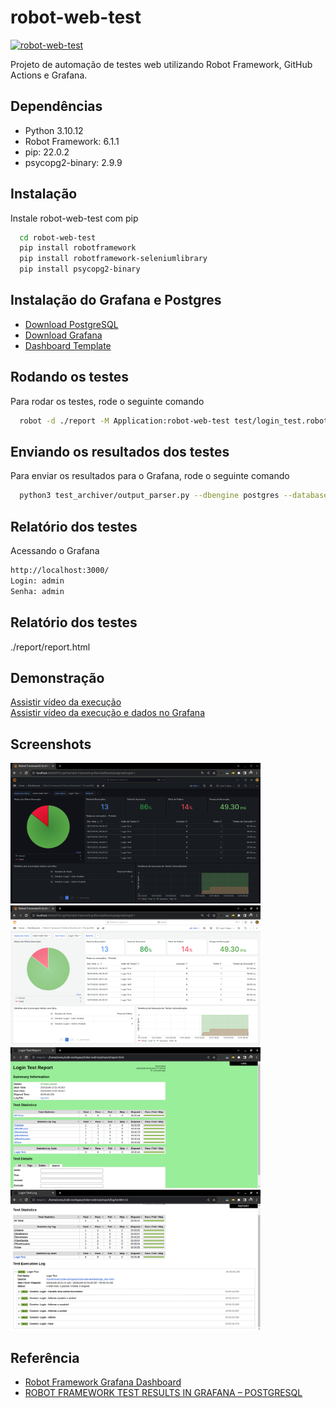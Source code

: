 # robot-web-test
[![robot-web-test](https://github.com/rlhorochovec/robot-web-test/actions/workflows/ci.yml/badge.svg)](https://github.com/rlhorochovec/robot-web-test/actions/workflows/ci.yml)

Projeto de automação de testes web utilizando Robot Framework, GitHub Actions e Grafana.

## Dependências
- Python 3.10.12
- Robot Framework: 6.1.1
- pip: 22.0.2
- psycopg2-binary: 2.9.9

## Instalação
Instale robot-web-test com pip

```bash
  cd robot-web-test
  pip install robotframework
  pip install robotframework-seleniumlibrary
  pip install psycopg2-binary
```
## Instalação do Grafana e Postgres
- [Download PostgreSQL](https://www.enterprisedb.com/downloads/postgres-postgresql-downloads)
- [Download Grafana](https://grafana.com/grafana/download?platform=linux)
- [Dashboard Template](https://grafana.com/api/dashboards/11541/revisions/1/download)

## Rodando os testes
Para rodar os testes, rode o seguinte comando

```bash
  robot -d ./report -M Application:robot-web-test test/login_test.robot
```

## Enviando os resultados dos testes
Para enviar os resultados para o Grafana, rode o seguinte comando

```bash
  python3 test_archiver/output_parser.py --dbengine postgres --database robot_results --host localhost --user postgres --pw admin --port 5432 --metadata Application:robot-web-test report/output.xml
```

## Relatório dos testes
Acessando o Grafana
```bash
http://localhost:3000/
Login: admin
Senha: admin
```

## Relatório dos testes
./report/report.html

## Demonstração
[Assistir vídeo da execução](https://youtu.be/Okg_H1dS9pU)<br />
[Assistir vídeo da execução e dados no Grafana](https://youtu.be/MwuQRMd4wBk)

## Screenshots
<img src="https://github.com/rlhorochovec/robot-web-test/blob/develop/Screenshots/grafana_dark.png" width="400" /> <img src="https://github.com/rlhorochovec/robot-web-test/blob/develop/Screenshots/grafana_light.png" width="400" /><br />
<img src="https://github.com/rlhorochovec/robot-web-test/blob/develop/Screenshots/report.png" width="400" /> <img src="https://github.com/rlhorochovec/robot-web-test/blob/develop/Screenshots/log.png" width="400" />

## Referência

 - [Robot Framework Grafana Dashboard](https://grafana.com/grafana/dashboards/11541-robot-framework-grafana-dashboard-part-1/)
 - [ROBOT FRAMEWORK TEST RESULTS IN GRAFANA – POSTGRESQL](https://cognitiveqe.com/robot-framework-test-results-in-grafana-postgresql/)
